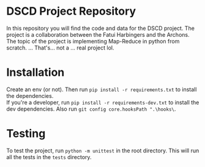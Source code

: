 # DSCD Project Repository
In this repository you will find the code and data for the DSCD project. The project is a collaboration between the Fatui Harbingers and the Archons. The topic of the project is implementing Map-Reduce in python from scratch. ... That's... not a ... real project lol.

# Installation
Create an env (or not). Then run `pip install -r requirements.txt` to install the dependencies.  
If you're a developer, run `pip install -r requirements-dev.txt` to install the dev dependencies. Also run `git config core.hooksPath ".\hooks\`.

# Testing
To test the project, run `python -m unittest` in the root directory. This will run all the tests in the `tests` directory.
